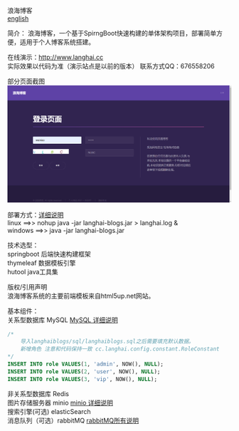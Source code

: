 浪海博客   
[english](./README-EN.md)  

简介：
浪海博客，一个基于SpirngBoot快速构建的单体架构项目，部署简单方便，适用于个人博客系统搭建。

在线演示：http://www.langhai.cc  
实际效果以代码为准（演示站点是以前的版本） 联系方式QQ：676558206

部分页面截图  
![登录页面截图](./images/登录页面截图.png)

部署方式：[详细说明](https://langhai.cc/article/articleShow?id=38)  
linux ==>> nohup java -jar langhai-blogs.jar > langhai.log &  
windows ==>> java -jar langhai-blogs.jar

技术选型：  
springboot 后端快速构建框架  
thymeleaf 数据模板引擎  
hutool java工具集

版权/引用声明  
浪海博客系统的主要前端模板来自html5up.net网站。  

基本组件：  
关系型数据库 MySQL [MySQL 详细说明](http://www.langhai.cc/article/articleShow?id=53) 

```sql
/* 
	导入langhaiblogs/sql/langhaiblogs.sql之后需要填充默认数据。
	新增角色 注意和代码保持一致 cc.langhai.config.constant.RoleConstant
*/
INSERT INTO role VALUES(1, 'admin', NOW(), NULL);
INSERT INTO role VALUES(2, 'user', NOW(), NULL);
INSERT INTO role VALUES(3, 'vip', NOW(), NULL);

```

非关系型数据库 Redis  
图片存储服务器 minio [minio 详细说明](http://www.langhai.cc/article/articleShow?id=54)   
搜索引擎(可选) elasticSearch  
消息队列（可选）rabbitMQ   <a href="https://langhai.cc/article/articleShow?id=33">rabbitMQ所有说明</a>